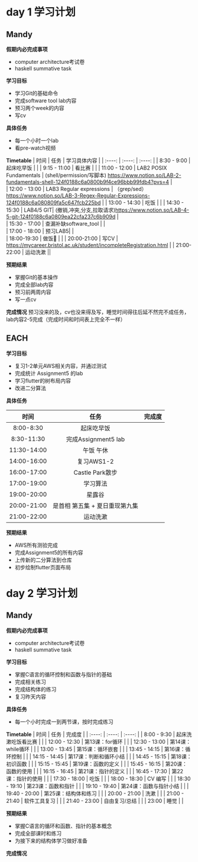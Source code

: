# day 1 学习计划

## Mandy
**假期内必完成事项**
- computer architecture考试卷
- haskell summative task

**学习目标**
- 学习Git的基础命令
- 完成software tool lab内容
- 预习两个week的内容
- 写cv

**具体任务**
- 每一个小时一个lab
- 看pre-watch视频

**Timetable**
| 时间 | 任务 | 学习具体内容 |
| :----: | :----: | :----: |
| 8:30 - 9:00 | 起床吃早饭 | |
| 9:15 - 11:00 | 看比赛 | |
| 11:00 - 12:00 | LAB2 POSIX Fundamentals | (shell/permission/写脚本) https://www.notion.so/LAB-2-fundamentals-shell-124f0188c6a0800b9f4ce96bbb99fdb4?pvs=4 |  
| 12:00 - 13:00 | LAB3 Regular expressions | （grep/sed）https://www.notion.so/LAB-3-Regex-Regular-Expressions-124f0188c6a080809fa5c647fcb225bd |
| 13:00 - 14:30 | 吃饭 | |
| 14:30 - 15:30 | LAB4/5 GIT| (撤销,冲突,分支,拉取请求)https://www.notion.so/LAB-4-5-git-124f0188c6a0809ea22cfa237c6b909d |    
| 15:30 - 17:00 | 查漏补缺software_tool | |  
| 17:00 - 18:00 | 预习LAB5| |  
| 18:00-19:30 | 做饭🍳 |  |
| 20:00-21:00 | 写CV | https://mycareer.bristol.ac.uk/student/incompleteRegistration.html |
| 21:00-22:00 | 运动洗漱 ||

**预期结果**
- 掌握Git的基本操作
- 完成全部lab内容
- 预习前两周内容
- 写一点cv

**完成情况**
预习没来的及，cv也没来得及写，睡觉时间得往后延不然完不成任务，lab内容2-5完成（完成时间和时间表上完全不一样）

## EACH

**学习目标**

- 复习1-2单元AWS相关内容，并通过测试
- 完成统计 Assignment5 的lab
- 学习flutter的树布局内容
- 改进二分算法

**具体任务**

| 时间 | 任务 | 完成度 |
| :----: | :----: | :----: |
| 8:00-8:30 | 起床吃早饭 |  |
| 8:30-11:30 | 完成Assignment5 lab |  |
| 11:30-14:00 | 午饭 午休 |  |
| 14:00-16:00 | 复习AWS1-2 |  |
| 16:00-17:00 | Castle Park散步 |  |
| 17:00-19:00 | 学习算法 |  |
| 19:00-20:00 | 星露谷 |  |
| 20:00-21:00 | 是首相 第五集 + 夏日重现第九集 |  |
| 21:00-22:00 | 运动洗漱 |  |

  **预期结果**

- AWS所有测验完成
- 完成Assignment5的所有内容
- 上传新的二分算法到仓库
- 初步绘制flutter页面布局

# day 2 学习计划

## Mandy
**假期内必完成事项**
- computer architecture考试卷
- haskell summative task

**学习目标**
- 掌握C语言的循环控制和函数与指针的基础
- 完成相关练习
- 完成结构体的练习
- 复习昨天内容

**具体任务**
- 每一个小时完成一到两节课，按时完成练习

**Timetable**
| 时间 | 任务 | 完成度 |
| :----: | :----: | :----: |
| 8:00 - 9:30 | 起床洗漱吃饭看比赛 | |
| 12:00 - 12:30 | 第13课：for循环         |         |
| 12:30 - 13:00 | 第14课：while循环       |         |
| 13:00 - 13:45 | 第15课：循环嵌套        |         |
| 13:45 - 14:15 | 第16课：循环控制        |         |
| 14:15 - 14:45 | 第17课：判断和循环小结   |         |
| 14:45 - 15:15 | 第18课：初识函数        |         |
| 15:15 - 15:45 | 第19课：函数的定义      |         |
| 15:45 - 16:15 | 第20课：函数的使用      |         |
| 16:15 - 16:45 | 第21课：指针的定义      |         |
| 16:45 - 17:30 | 第22课：指针的使用      |         |
| 17:30 - 18:00 | 吃饭                  |         |
| 18:00 - 18:30 | CV 编写               |         |
| 18:30 - 19:10 | 第23课：函数和指针      |         |
| 19:10 - 19:40 | 第24课：函数与指针小结   |         |
| 19:40 - 20:00 | 第25课：结构体和练习     |         |
| 20:00 - 21:00 | 洗漱                  |         |
| 21:00 - 21:40 | 软件工具复习           |         |
| 21:40 - 23:00 | 自由复习/总结           |         |
| 23:00          | 睡觉                  |         |


**预期结果**
- 掌握C语言的循环和函数、指针的基本概念
- 完成全部课时和练习
- 为接下来的结构体学习做好准备

**完成情况**
